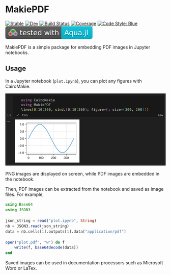# MakiePDF

[![Stable](https://img.shields.io/badge/docs-stable-blue.svg)](https://daizutabi.github.io/MakiePDF.jl/stable/)
[![Dev](https://img.shields.io/badge/docs-dev-blue.svg)](https://daizutabi.github.io/MakiePDF.jl/dev/)
[![Build Status](https://github.com/daizutabi/MakiePDF.jl/actions/workflows/CI.yml/badge.svg?branch=main)](https://github.com/daizutabi/MakiePDF.jl/actions/workflows/CI.yml?query=branch%3Amain)
[![Coverage](https://codecov.io/gh/daizutabi/MakiePDF.jl/branch/main/graph/badge.svg)](https://codecov.io/gh/daizutabi/MakiePDF.jl)
[![Code Style: Blue](https://img.shields.io/badge/code%20style-blue-4495d1.svg)](https://github.com/invenia/BlueStyle)
[![Aqua](https://raw.githubusercontent.com/JuliaTesting/Aqua.jl/master/badge.svg)](https://github.com/JuliaTesting/Aqua.jl)

MakiePDF is a simple package for embedding PDF images in Jupyter notebooks.

## Usage

In a Jupyter notebook (`plot.ipynb`), you can plot any figures with CairoMakie.

![img](samples/notebook.png)

PNG images are displayed on screen, while PDF images are embedded in the notebook.

Then, PDF images can be extracted from the notebook and saved as image files.
For example,

```julia
using Base64
using JSON3

json_string = read("plot.ipynb", String)
nb = JSON3.read(json_string)
data = nb.cells[1].outputs[1].data["application/pdf"]

open("plot.pdf", "w") do f
    write(f, base64decode(data))
end
```

Saved images can be used in documentation processors such as Microsoft Word or LaTex.
